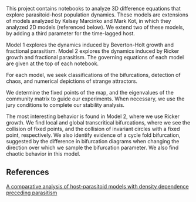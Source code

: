 This project contains notebooks to analyze 3D difference equations that explore parasitoid-host population dynamics.
These models are extensions of models analyzed by Kelsey Marcinko and Mark Kot, in which they analyzed 2D models (referenced below).
We extend two of these models, by adding a third parameter for the time-lagged host. 

Model 1 explores the dynamics induced by Beverton-Holt growth and fractional parasitism.
Model 2 explores the dynamics induced by Ricker growth and fractional parasitism.
The governing equations of each model are given at the top of each notebook.

For each model, we seek classifications of the bifurcations, detection of chaos, and numerical depictions of strange attractors.

We determine the fixed points of the map, and the eigenvalues of the community matrix to guide our experiments. When necessary, we use the jury conditions to complete our stability analysis.

The most interesting behavior is found in Model 2, where we use Ricker growth. We find local and global transcritical bifurcations, where we see the collision of fixed points, and the collision of invariant circles with a fixed point, respectively. We
also identify evidence of a cycle fold bifurcation, suggested by the difference in bifurcation diagrams when changing the direction over which we sample the bifurcation parameter. We also find chaotic behavior in this model.


## References
[A comparative analysis of host-parasitoid models with density dependence preceding parasitism](https://www.tandfonline.com/doi/full/10.1080/17513758.2020.1783005)